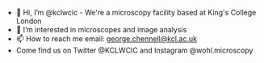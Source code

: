 - 👋 Hi, I’m @kclwcic - We're a microscopy facility based at King's College London
- 👀 I’m interested in microscopes and image analysis
- 📫 How to reach me email: george.chennell@kcl.ac.uk
- Come find us on Twitter @KCLWCIC and Instagram @wohl.microscopy

<!---
kclwcic/kclwcic is a ✨ special ✨ repository because its `README.md` (this file) appears on your GitHub profile.
You can click the Preview link to take a look at your changes.
--->
